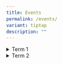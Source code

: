 ```yaml
---
title: Events
permalink: /events/
variant: tiptap
description: ""
---
```

<div data-type="detailGroup" class="isomer-accordion-group isomer-accordion isomer-accordion-white">
<details class="isomer-details">
<summary>Term 1</summary>
<div data-type="detailsContent" class="isomer-details-content">
<p>
<br><strong>Chinese New Year</strong>
<br>Cedar Primary celebrated Chinese New Year with a vibrant concert that
highlighted the school’s rich diversity and strong sense of unity. Students
enjoyed an engaging lineup of performances, including a captivating Indian
Classical Dance by Aksha Prakash of Primary 6 Resilience, a dynamic showcase
by the International Dance CCA, and a delightful musical number presented
by the school leaders. The festivities concluded on an exhilarating note
with a spectacular dragon dance, performed by selected Primary 6 students,
leaving everyone with fond memories of the celebration.</p>
<p></p>
<div class="isomer-image-wrapper">
<img style="width: 50%;" height="auto" width="100%" alt="" src="/images/CNY_3.jpg">
</div>
<p></p>
<div class="isomer-image-wrapper">
<img style="width: 50%;" height="auto" width="100%" alt="" src="/images/CNY_1.jpg">
</div>
<p></p>
<p></p>
<div class="isomer-image-wrapper">
<img style="width: 50%;" height="auto" width="100%" alt="" src="/images/CNY_4.jpg">
</div>
<p><strong>Total Defence Day</strong>
<br>Total Defence Day was commemorated with a meaningful series of activities
that deepened students' understanding of the six pillars of Total Defence.
Throughout the week, daily sharings highlighted the importance of resilience
and unity, beginning with a thought-provoking skit during assembly. To
provide a hands-on experience, students participated in a water disruption
and rationing exercise, fostering awareness of resource conservation.</p>
<p></p>
<div class="isomer-image-wrapper">
<img style="width: 30%;" height="auto" width="100%" alt="" src="/images/TDD_5.jpg">
</div>
<p>Adding to the enriching programme, two local writers, Ms Emily Lim and
Ms Tan Ter Cheah, shared their inspiring life stories, encouraging students
to embrace courage and determination. Team-building games during recesses
brought students together in the spirit of camaraderie, while a special
sharing session at the school library on the bravery of Lieutenant Adnan
offered a powerful lesson in sacrifice and patriotism. The commemoration
left students with a deeper appreciation of Singapore’s collective strength
and the role each of them plays in defending our nation.</p>
<p></p>
<div class="isomer-image-wrapper">
<img style="width: 30%;" height="auto" width="100%" alt="" src="/images/TDD_4.jpg">
</div>
<p></p>
<div class="isomer-image-wrapper">
<img style="width: 30%;" height="auto" width="100%" alt="" src="/images/TDD_3.jpg">
</div>
<p></p>
<div class="isomer-image-wrapper">
<img style="width: 40%;" height="auto" width="100%" alt="" src="/images/TDD_2.jpg">
</div>
<p></p>
</div>
</details>
</div>
<div data-type="detailGroup" class="isomer-accordion-group isomer-accordion isomer-accordion-white">
<details class="isomer-details">
<summary>Term 2</summary>
<div data-type="detailsContent" class="isomer-details-content">
<p><strong>International Friendship Day 2025</strong>
<br>The theme "Singapore: Forging Friendships in a Complex World" will guide
International Friendship Day celebrations from 2025 to 2027. As the global
landscape evolves, international cooperation remains vital for Singapore
to address global challenges and seize new opportunities.</p>
<p>Cedar Primary School orchestrated a series of engaging activities to enhance
students' understanding of ASEAN and other countries. Through thoughtfully
planned recess activities across various school locations and age-appropriate
Character and Citizenship Education (CCE) lessons on ASEAN, students gained
deeper insights into different cultures and perspectives. These enriching
experiences prepare them to contribute meaningfully to a cohesive, globally
connected society whilst maintaining Singapore's relevance in an increasingly
complex world.</p>
<p></p>
</div>
</details>
</div>
<p></p>